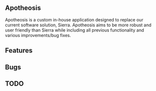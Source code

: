 ## Apotheosis
Apotheosis is a custom in-house application designed to replace our current software solution, Sierra.
Apotheosis aims to be more robust and user friendly than Sierra while including all previous functionality 
and various improvements/bug fixes.

## Features

## Bugs

## TODO
